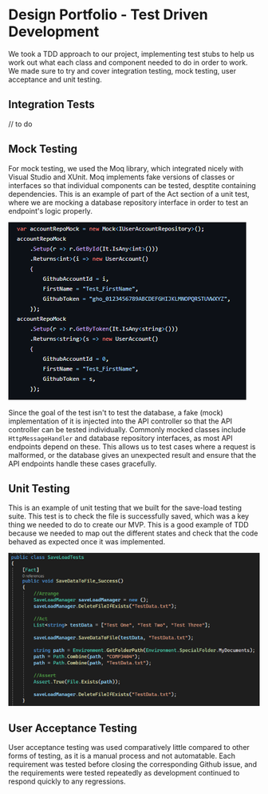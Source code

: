 # Design Portfolio - Test Driven Development

We took a TDD approach to our project, implementing test stubs to help us work out what each class and component needed to do in order to work. We made sure to try and cover integration testing, mock testing, user acceptance and unit testing.

## Integration Tests

// to do

## Mock Testing
For mock testing, we used the Moq library, which integrated nicely with Visual Studio and XUnit. Moq implements fake versions of classes or interfaces so that individual components can be tested, desptite containing dependencies. This is an example of part of the Act section of a unit test, where we are mocking a database repository interface in order to test an endpoint's logic properly.

![mocks](diagrams/mocks.png)

Since the goal of the test isn't to test the database, a fake (mock) implementation of it is injected into the API controller so that the API controller can be tested individually. Commonly mocked classes include `HttpMessageHandler` and database repository interfaces, as most API endpoints depend on these. This allows us to test cases where a request is malformed, or the database gives an unexpected result and ensure that the API endpoints handle these cases gracefully.

## Unit Testing
This is an example of unit testing that we built for the save-load testing suite. This test is to check the file is successfully saved, which was a key thing we needed to do to create our MVP. This is a good example of TDD because we needed to map out the different states and check that the code behaved as expected once it was implemented.

![unit-test](diagrams/unit-test.png)

## User Acceptance Testing
User acceptance testing was used comparatively little compared to other forms of testing, as it is a manual process and not automatable.
Each requirement was tested before closing the corresponding Github issue, and the requirements were tested repeatedly as development continued to respond quickly to any regressions.


